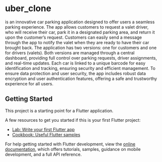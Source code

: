 # uber_clone

is an innovative car parking application designed to offer users a seamless parking 
experience. The app allows customers to request a valet driver, who will receive their car, park it in a 
designated parking area, and return it upon the customer’s request. Customers can easily send a message 
through the app to notify the valet when they are ready to have their car brought back. 
The application has two versions: one for customers and one for drivers (valets). Both versions are managed 
through a central dashboard, providing full control over parking requests, driver assignments, and real-time 
updates. Each car is linked to a unique barcode for easy identification and tracking, ensuring security and 
efficient management. 
To ensure data protection and user security, the app includes robust data encryption and user authentication 
features, offering a safe and trustworthy experience for all users. 

## Getting Started

This project is a starting point for a Flutter application.

A few resources to get you started if this is your first Flutter project:

- [Lab: Write your first Flutter app](https://docs.flutter.dev/get-started/codelab)
- [Cookbook: Useful Flutter samples](https://docs.flutter.dev/cookbook)

For help getting started with Flutter development, view the
[online documentation](https://docs.flutter.dev/), which offers tutorials,
samples, guidance on mobile development, and a full API reference.
